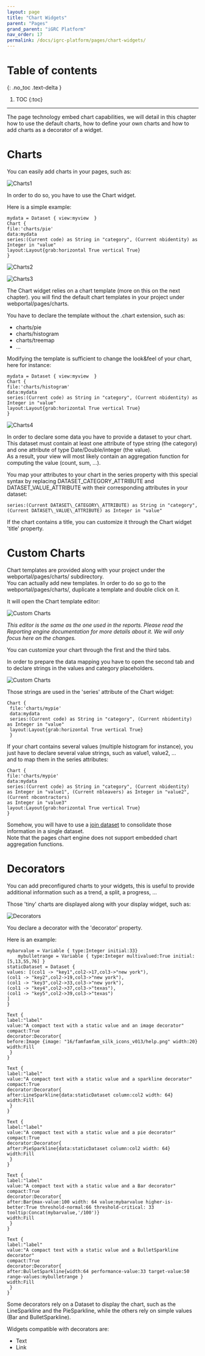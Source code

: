```yaml
---
layout: page
title: "Chart Widgets"
parent: "Pages"
grand_parent: "iGRC Platform"
nav_order: 17
permalink: /docs/igrc-platform/pages/chart-widgets/
---
```


# Table of contents
{: .no_toc .text-delta }

1. TOC
{:toc}
---

The page technology embed chart capabilities, we will detail in this chapter how to use the default charts, how to define your own charts and how to add charts as a decorator of a widget.   

# Charts

You can easily add  charts in your pages, such as:   

![Charts1](igrc-platform/pages/images/chart01.png "Charts1")        

In order to do so, you have to use the Chart widget.   

Here is a simple example:   

```
mydata = Dataset { view:myview  }
Chart {
file:'charts/pie'
data:mydata
series:(Current code) as String in "category", (Current nbidentity) as Integer in "value"
layout:Layout{grab:horizontal True vertical True}
}
```

![Charts2](igrc-platform/pages/images/chart02.png "Charts2")        

![Charts3](igrc-platform/pages/images/chart03.png "Charts3")        

The Chart widget relies on a chart template (more on this on the next chapter). you will find the default chart templates in your project under webportal/pages/charts.   

You have to declare the template without the .chart extension, such as:   

- charts/pie
- charts/histogram
- charts/treemap
- ...   

Modifying the template is sufficient to change the look&feel of your chart, here for instance:   

```
mydata = Dataset { view:myview  }
Chart {
file:'charts/histogram'
data:mydata
series:(Current code) as String in "category", (Current nbidentity) as Integer in "value"
layout:Layout{grab:horizontal True vertical True}
}
```

![Charts4](igrc-platform/pages/images/chart04.png "Charts4")        

In order to declare some data you have to provide a dataset to your chart. This dataset must contain at least one attribute of type string (the category) and one attribute of type Date/Double/integer (the value).    
As a result, your view will most likely contain an aggregation function for computing the value (count, sum, ...).   

You map your attributes to your chart in the series property with this special syntax by replacing DATASET\_CATEGORY\_ATTRIBUTE and DATASET\_VALUE\_ATTRIBUTE with their corresponding attributes in your dataset:  

```
series:(Current DATASET\_CATEGORY\_ATTRIBUTE) as String in "category",
(Current DATASET\_VALUE\_ATTRIBUTE) as Integer in "value"
```

If the chart contains a title, you can customize it through the Chart widget 'title' property.   

# Custom Charts

Chart templates are provided along with your project under the webportal/pages/charts/ subdirectory.   
You can actually add new templates. In order to do so go to the webportal/pages/charts/,  duplicate a template and double click on it.   

It will open the Chart template editor:   

![Custom Charts](igrc-platform/pages/images/chart05.png "Custom Charts")        

_This editor is the same as the one used in the reports. Please read the Reporting engine documentation for more details about it. We will only focus here on the changes._   

You can customize your chart through the first and the third tabs.   

In order to prepare the data mapping you have to open the second tab and to declare strings in the values and category placeholders.   

![Custom Charts](igrc-platform/pages/images/chart06.png "Custom Charts")        

Those strings are used in the 'series' attribute of the Chart widget:   

```
Chart {
 file:'charts/mypie'
 data:mydata
 series:(Current code) as String in "category", (Current nbidentity) as Integer in "value"
 layout:Layout{grab:horizontal True vertical True}
 }
```

If your chart contains several values (multiple histogram for instance), you just have to declare several value strings, such as value1, value2, ...   
and to map them in the series attributes:   

```
Chart {
file:'charts/mypie'
data:mydata
series:(Current code) as String in "category", (Current nbidentity)
as Integer in "value1", (Current nbleavers) as Integer in "value2", (Current nbcontractors)
as Integer in "value3"
layout:Layout{grab:horizontal True vertical True}
}
```

Somehow, you will have to use a [join dataset](igrc-platform/pages/advanced-data-binding.md) to consolidate those information in a single dataset.    
Note that the pages chart engine does not support embedded chart aggregation functions.    

# Decorators

You can add preconfigured charts to your widgets, this is useful to provide additional information such as a trend, a split, a progress, ...   

Those 'tiny' charts are displayed along with your display widget, such as:    

![Decorators](igrc-platform/pages/images/chart07.png "Decorators")        

You declare a decorator with the 'decorator' property.   

Here is an example:   

```
mybarvalue = Variable { type:Integer initial:33}
    mybulletrange = Variable { type:Integer multivalued:True initial:[5,13,55,76] }
staticDataset = Dataset {
values: [(col1 -> "key1",col2->17,col3->"new york"),
(col1 -> "key2",col2->19,col3->"new york"),
(col1 -> "key3",col2->33,col3->"new york"),
(col1 -> "key4",col2->37,col3->"texas"),
(col1 -> "key5",col2->39,col3->"texas")
]
}

Text {
label:"label"
value:"A compact text with a static value and an image decorator"
compact:True
decorator:Decorator{
before:Image {image: "16/famfamfam_silk_icons_v013/help.png" width:20}
width:Fill
 }
}

Text {
label:"label"
value:"A compact text with a static value and a sparkline decorator"
compact:True
decorator:Decorator{
after:LineSparkline{data:staticDataset column:col2 width: 64}
width:Fill
 }
}

Text {
label:"label"
value:"A compact text with a static value and a pie decorator"
compact:True
decorator:Decorator{
after:PieSparkline{data:staticDataset column:col2 width: 64}
width:Fill
 }
}

Text {
label:"label"
value:"A compact text with a static value and a Bar decorator"
compact:True
decorator:Decorator{
after:Bar{max-value:100 width: 64 value:mybarvalue higher-is-better:True threshold-normal:66 threshold-critical: 33 tooltip:Concat(mybarvalue,'/100')}
width:Fill
 }
}

Text {
label:"label"
value:"A compact text with a static value and a BulletSparkline decorator"
compact:True
decorator:Decorator{
after:BulletSparkline{width:64 performance-value:33 target-value:50 range-values:mybulletrange }
width:Fill
 }
}
```

Some decorators rely on a Dataset to display the chart, such as the LineSparkline and the PieSparkline, while the others rely on simple values (Bar and BulletSparkline).   

Widgets compatible with decorators are:   

- Text
- Link
